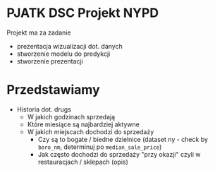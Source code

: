 # PJATK DSC Projekt NYPD
Projekt ma za zadanie
- prezentacja wizualizacji dot. danych
- stworzenie modelu do predykcji
- stworzenie prezentacji

# Przedstawiamy
- Historia dot. drugs
    - W jakich godzinach sprzedają
    - Które miesiące są najbardziej aktywne
    - W jakich miejscach dochodzi do sprzedaży
        - Czy są to bogate / biedne dzielnice (dataset ny - check by `boro_nm`, determinuj po `median_sale_price`)
        - Jak często dochodzi do sprzedaży "przy okazji" czyli w restauracjach / sklepach (opis)